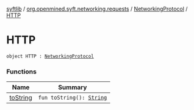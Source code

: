[syftlib](../../../index.md) / [org.openmined.syft.networking.requests](../../index.md) / [NetworkingProtocol](../index.md) / [HTTP](./index.md)

# HTTP

`object HTTP : `[`NetworkingProtocol`](../index.md)

### Functions

| Name | Summary |
|---|---|
| [toString](to-string.md) | `fun toString(): `[`String`](https://kotlinlang.org/api/latest/jvm/stdlib/kotlin/-string/index.html) |
